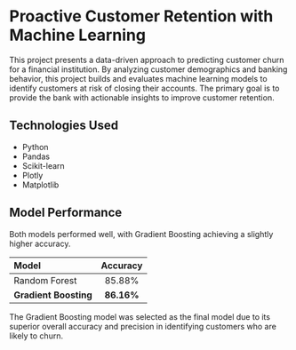 # Proactive Customer Retention with Machine Learning

This project presents a data-driven approach to predicting customer churn for a financial institution. By analyzing customer demographics and banking behavior, this project builds and evaluates machine learning models to identify customers at risk of closing their accounts. The primary goal is to provide the bank with actionable insights to improve customer retention.

## Technologies Used
- Python
- Pandas
- Scikit-learn
- Plotly
- Matplotlib

## Model Performance

Both models performed well, with Gradient Boosting achieving a slightly higher accuracy.

| Model | Accuracy | 
| :--- | :---: | 
| Random Forest | 85.88% |
| **Gradient Boosting** | **86.16%** |

The Gradient Boosting model was selected as the final model due to its superior overall accuracy and precision in identifying customers who are likely to churn.
